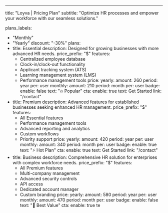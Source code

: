 ---
title: "Loyva | Pricing Plan"
subtitle: "Optimize HR processes and empower your workforce with our seamless solutions."

plans_labels:
  - "Monthly"
  - "Yearly"
discount: "-30%"
plans:
  - title: Essential
    description: Designed for growing businesses with more advanced HR needs.
    price_prefix: "$"
    features:
      - Centralized employee database
      - Clock-in/clock-out functionality
      - Applicant tracking system (ATS)
      - Learning management system (LMS)
      - Performance management tools
    price:
      yearly:
        amount: 260
        period: year
        per: user
      monthly:
        amount: 210
        period: month
        per: user
    badge:
      enable: false
      text: "🔥 Popular"
    cta:
      enable: true
      text: Get Started
      link: "/contact"
  - title: Premium
    description: Advanced features for established businesses seeking enhanced HR management.
    price_prefix: "$"
    features:
      - All Essential features
      - Performance management tools
      - Advanced reporting and analytics
      - Custom workflows
      - Priority support
    price:
      yearly:
        amount: 420
        period: year
        per: user
      monthly:
        amount: 340
        period: month
        per: user
    badge:
      enable: true
      text: "⚡ Hot Plan"
    cta:
      enable: true
      text: Get Started
      link: "/contact"
  - title: Business
    description: Comprehensive HR solution for enterprises with complex workforce needs.
    price_prefix: "$"
    features:
      - All Premium features
      - Multi-company management
      - Advanced security controls
      - API access
      - Dedicated account manager
      - Custom branding
    price:
      yearly:
        amount: 580
        period: year
        per: user
      monthly:
        amount: 470
        period: month
        per: user
    badge:
      enable: false
      text: "🚀 Best Value"
    cta:
      enable: true
      te

